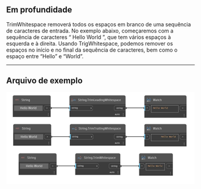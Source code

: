 ## Em profundidade
TrimWhitespace removerá todos os espaços em branco de uma sequência de caracteres de entrada. No exemplo abaixo, começaremos com a sequência de caracteres “     Hello World     ”, que tem vários espaços à esquerda e à direita. Usando TrigWhitespace, podemos remover os espaços no início e no final da sequência de caracteres, bem como o espaço entre “Hello” e “World”.
___
## Arquivo de exemplo

![TrimWhitespace](./DSCore.String.TrimWhitespace_img.jpg)


